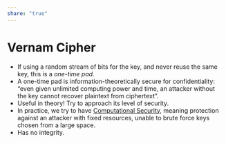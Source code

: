```yaml
---  
share: "true"  
---  
```

# Vernam Cipher  
  
- If using a random stream of bits for the key, and never reuse the same key, this is a _one-time pad_.  
- A one-time pad is information-theoretically secure for confidentiality: “even given unlimited computing power and time, an attacker without the key cannot recover plaintext from ciphertext”.  
- Useful in theory! Try to approach its level of security.  
- In practice, we try to have [Computational Security](./Computational%20Security.md), meaning protection against an attacker with fixed resources, unable to brute force keys chosen from a large space.  
- Has no integrity.  
